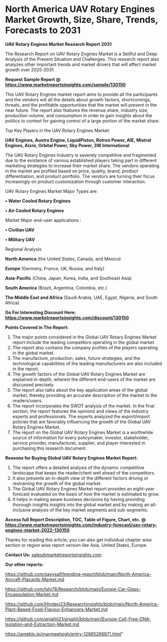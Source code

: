 # North America UAV Rotary Engines Market Growth, Size, Share, Trends, Forecasts to 2031

<strong>UAV Rotary Engines Market Research Report 2031</strong>

The Research Report on UAV Rotary Engines Market is a Skillful and Deep Analysis of the Present Situation and Challenges. This research report also analyzes other important trends and market drivers that will affect market growth over 2025-2031.

<strong>Request Sample Report @ <a href=https://www.marketreportsinsights.com/sample/130150>https://www.marketreportsinsights.com/sample/130150</a></strong>

This UAV Rotary Engines market report aims to provide all the participants and the vendors will all the details about growth factors, shortcomings, threats, and the profitable opportunities that the market will present in the near future. The report also features the revenue share, industry size, production volume, and consumption in order to gain insights about the politics to contest for gaining control of a large portion of the market share.

Top Key Players in the UAV Rotary Engines Market:

<strong>UAV Engines, Austro Engine, LiquidPiston, Rotron Power, AIE, Mistral Engines, Aixro, Orbital Power, Sky Power, 3W International</strong>

The UAV Rotary Engines Industry is severely competitive and fragmented due to the existence of various established players taking part in different marketing strategies to increase their market share. The vendors operating in the market are profiled based on price, quality, brand, product differentiation, and product portfolio. The vendors are turning their focus increasingly on product customization through customer interaction.

UAV Rotary Engines Market Major Types are:

<strong>• Water Cooled Rotary Engines

• Air Cooled Rotary Engines</strong>

Market Major end-user applications :

<strong>• Civilian UAV

• Military UAV</strong>

Regional Analysis

</u><strong><b>North America</b></strong> (the United States, Canada, and Mexico)

<strong><b>Europe </b></strong>(Germany, France, UK, Russia, and Italy)

<strong><b>Asia-Pacific</b></strong> (China, Japan, Korea, India, and Southeast Asia)

<strong><b>South America</b></strong> (Brazil, Argentina, Colombia, etc.)

<strong><b>The Middle East and Africa</b></strong> (Saudi Arabia, UAE, Egypt, Nigeria, and South Africa)

<strong>Go For Interesting Discount Here: <a href=https://www.marketreportsinsights.com/discount/130150>https://www.marketreportsinsights.com/discount/130150</a></strong>

<strong>Points Covered in The Report:</strong>
<ol>
  <li>The major points considered in the Global UAV Rotary Engines Market report include the leading competitors operating in the global market.</li>
  <li>The report also contains the company profiles of the players operating in the global market.</li>
  <li>The manufacture, production, sales, future strategies, and the technological capabilities of the leading manufacturers are also included in the report.</li>
  <li>The growth factors of the Global UAV Rotary Engines Market are explained in-depth, wherein the different end-users of the market are discussed precisely.</li>
  <li>The report also talks about the key application areas of the global market, thereby providing an accurate description of the market to the readers/users.</li>
  <li>The report incorporates the SWOT analysis of the market. In the final section, the report features the opinions and views of the industry experts and professionals. The experts analyzed the export/import policies that are favorably influencing the growth of the Global UAV Rotary Engines Market.</li>
  <li>The report on the Global UAV Rotary Engines Market is a worthwhile source of information for every policymaker, investor, stakeholder, service provider, manufacturer, supplier, and player interested in purchasing this research document.</li>
</ol>
<strong>Reasons for Buying Global UAV Rotary Engines Market Report:</strong>

<ol>
  <li>The report offers a detailed analysis of the dynamic competitive landscape that keeps the reader/client well ahead of the competitors.</li>
  <li>It also presents an in-depth view of the different factors driving or restraining the growth of the global market.</li>
  <li>The Global UAV Rotary Engines Market report provides an eight-year forecast evaluated on the basis of how the market is estimated to grow.</li>
  <li>It helps in making aware business decisions by having providing thorough insights insights into the global market and by making an all-inclusive analysis of the key market segments and sub-segments.</li>
</ol>
<strong>Access full Report Description, TOC, Table of Figure, Chart, etc. @ <a href=https://www.marketreportsinsights.com/industry-forecast/uav-rotary-engines-market-2022-130150>https://www.marketreportsinsights.com/industry-forecast/uav-rotary-engines-market-2022-130150</a></strong>


Thanks for reading this article; you can also get individual chapter wise section or region wise report version like Asia, United States, Europe.

<strong>Contact Us:</strong>
sales@marketreportsinsights.com

<strong>Our other reports:</strong>

<a href=https://github.com/sayysaif/trending-report/blob/main/North-America-Aircraft-Placards-Market.md>https://github.com/sayysaif/trending-report/blob/main/North-America-Aircraft-Placards-Market.md</a>

<a href=https://github.com/Ishi78/Research/blob/main/Europe-Car-Glass-Encapsulation-Market.md>https://github.com/Ishi78/Research/blob/main/Europe-Car-Glass-Encapsulation-Market.md</a>

<a href=https://github.com/Hindavi23/Researchinsights/blob/main/North-America-Plant-Based-Food-Flavour-Enhancers-Market.md>https://github.com/Hindavi23/Researchinsights/blob/main/North-America-Plant-Based-Food-Flavour-Enhancers-Market.md</a>

<a href=https://github.com/anjaliiii21/anjaliiii/blob/main/Europe-Cell-Free-DNA-Isolation-and-Extraction-Market.md>https://github.com/anjaliiii21/anjaliiii/blob/main/Europe-Cell-Free-DNA-Isolation-and-Extraction-Market.md</a>

<a href=https://ameblo.jp/manmeetsigh/entry-12885266871.html>https://ameblo.jp/manmeetsigh/entry-12885266871.html</a>"
